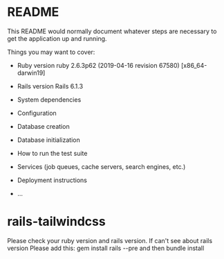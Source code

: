 # README

This README would normally document whatever steps are necessary to get the
application up and running.

Things you may want to cover:

* Ruby version
ruby 2.6.3p62 (2019-04-16 revision 67580) [x86_64-darwin19]
* Rails version
Rails 6.1.3
* System dependencies

* Configuration

* Database creation

* Database initialization

* How to run the test suite

* Services (job queues, cache servers, search engines, etc.)

* Deployment instructions

* ...
# rails-tailwindcss

Please check your ruby version and rails version. If can't see about rails version
Please add this: 
gem install rails --pre 
and then 
bundle install 
